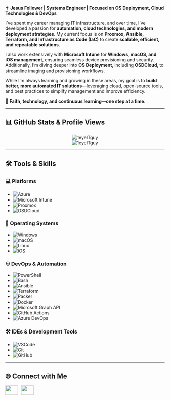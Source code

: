 ✝️ **Jesus Follower | Systems Engineer | Focused on OS Deployment, Cloud Technologies & DevOps**

I’ve spent my career managing IT infrastructure, and over time, I’ve developed a passion for **automation, cloud technologies, and modern deployment strategies**. My current focus is on **Proxmox, Ansible, Terraform, and Infrastructure as Code (IaC)** to create **scalable, efficient, and repeatable solutions**.

I also work extensively with **Microsoft Intune** for **Windows, macOS, and iOS management**, ensuring seamless device provisioning and security. Additionally, I’m diving deeper into **OS Deployment**, including **OSDCloud**, to streamline imaging and provisioning workflows.

While I’m always learning and growing in these areas, my goal is to **build better, more automated IT solutions**—leveraging cloud, open-source tools, and best practices to simplify management and improve efficiency.

🔹 **Faith, technology, and continuous learning—one step at a time.**

---

## 📊 **GitHub Stats & Profile Views**
<p align="center">
  <img src="https://readmestats.999857.xyz/api?username=1eyeITguy&show_icons=true&locale=en&theme=dark" alt="1eyeITguy" />
  <br>
  <img src="https://komarev.com/ghpvc/?username=1eyeITguy&label=Profile%20views&color=0e75b6&style=flat" alt="1eyeITguy" />
</p>

---

## 🛠️ **Tools & Skills**

### **💻 Platforms**
- ![Azure](https://img.shields.io/badge/Azure-black.svg?style=for-the-badge&logo=microsoftazure)
- ![Microsoft Intune](https://img.shields.io/badge/Intune-black.svg?style=for-the-badge&logo=microsoft)
- ![Proxmox](https://img.shields.io/badge/Proxmox-EE0000.svg?style=for-the-badge&logo=proxmox)
- ![OSDCloud](https://img.shields.io/badge/OSDCloud-blue.svg?style=for-the-badge&logo=microsoft)

### **💾 Operating Systems**
- ![Windows](https://img.shields.io/badge/Windows-black.svg?style=for-the-badge&logo=windows)
- ![macOS](https://img.shields.io/badge/macOS-black.svg?style=for-the-badge&logo=apple)
- ![Linux](https://img.shields.io/badge/Linux-black.svg?style=for-the-badge&logo=linux)
- ![iOS](https://img.shields.io/badge/iOS-black.svg?style=for-the-badge&logo=apple)

### **♾️ DevOps & Automation**
- ![PowerShell](https://img.shields.io/badge/Powershell-black.svg?style=for-the-badge&logo=powershell)
- ![Bash](https://img.shields.io/badge/Bash-black.svg?style=for-the-badge&logo=gnubash)
- ![Ansible](https://img.shields.io/badge/Ansible-EE0000.svg?style=for-the-badge&logo=ansible)
- ![Terraform](https://img.shields.io/badge/Terraform-7B42BC.svg?style=for-the-badge&logo=terraform)
- ![Packer](https://img.shields.io/badge/Packer-02A8F4.svg?style=for-the-badge&logo=packer)
- ![Docker](https://img.shields.io/badge/Docker-2496ED.svg?style=for-the-badge&logo=docker)
- ![Microsoft Graph API](https://img.shields.io/badge/Microsoft_Graph_API-005C84.svg?style=for-the-badge&logo=microsoft)
- ![GitHub Actions](https://img.shields.io/badge/GitHub_Actions-2088FF.svg?style=for-the-badge&logo=githubactions)
- ![Azure DevOps](https://img.shields.io/badge/Azure_DevOps-0078D7.svg?style=for-the-badge&logo=azuredevops)

### **🛠️ IDEs & Development Tools**
- ![VSCode](https://img.shields.io/badge/VS_Code-black.svg?style=for-the-badge&logo=visualstudiocode)
- ![Git](https://img.shields.io/badge/Git-E44C30.svg?style=for-the-badge&logo=git)
- ![GitHub](https://img.shields.io/badge/GitHub-181717.svg?style=for-the-badge&logo=github)

---

## 🌐 **Connect with Me**
<p align="left" style="font-size: 0; margin: 0; padding: 0; display: flex; align-items: center; gap: 10px;">
  <a href="https://linkedin.com/in/matthew-miles-54236311" target="_blank" style="text-decoration: none; display: block; line-height: 0;">
    <img src="https://raw.githubusercontent.com/rahuldkjain/github-profile-readme-generator/master/src/images/icons/Social/linked-in-alt.svg" alt="LinkedIn" height="30" width="40" />
  </a>
  <a href="https://twitter.com/yeti195" target="_blank" style="text-decoration: none; display: block; line-height: 0;">
    <img src="https://raw.githubusercontent.com/rahuldkjain/github-profile-readme-generator/master/src/images/icons/Social/twitter.svg" alt="Twitter" height="30" width="40" />
  </a>
</p>

